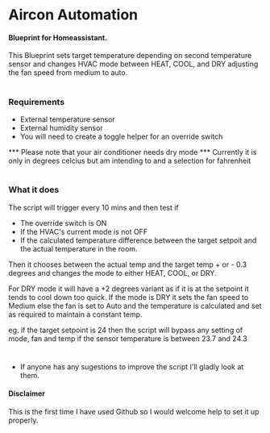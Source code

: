 # Aircon Automation
#### Blueprint for Homeassistant.

This Blueprint sets target temperature depending on second temperature sensor and changes HVAC mode between HEAT, COOL, and DRY adjusting the fan speed from medium to auto.
#
### Requirements
 - External temperature sensor
 - External humidity sensor
 - You will need to create a toggle helper for an override switch
 
 *** Please note that your air conditioner needs dry mode
 *** Currently it is only in degrees celcius but am intending to and a selection for fahrenheit
 #
 ### What it does
 
 The script will trigger every 10 mins and then test if
  * The override switch is ON
  * If the HVAC's current mode is not OFF
  * If the calculated temperature difference between the target setpoit and the actual temperature in the room.
  
  Then it chooses between the actual temp and the target temp + or - 0.3 degrees and changes the mode to either HEAT, COOL, or DRY. 
  
  For DRY mode it will have a +2 degrees variant as if it is at the setpoint it tends to cool down too quick. If the mode is DRY it sets the fan speed to Medium else the fan is set to Auto and the temperature is calculated and set as required to maintain a constant temp.
  
  eg. if the target setpoint is 24 then the script will bypass any setting of mode, fan and temp if the sensor temperature is between 23.7 and 24.3
  
  
#
  * If anyone has any sugestions to improve the script I'll gladly look at them.
  
#### Disclaimer
This is the first time I have used Github so I would welcome help to set it up properly.
